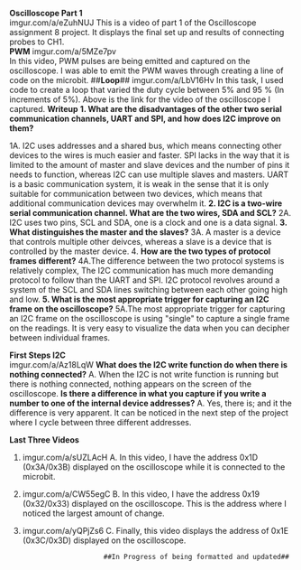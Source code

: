 **Oscilloscope Part 1**
</br > imgur.com/a/eZuhNUJ This is a video of part 1 of the Oscilloscope assignment 8 project. It displays the final set up and results of connecting probes to CH1. </br >
**PWM**
imgur.com/a/5MZe7pv
</br > In this video, PWM pulses are being emitted and captured on the oscilloscope. I was able to emit the PWM waves through creating a line of code on the microbit. 
##**Loop**##
imgur.com/a/LbV16Hv
In this task, I used code to create a loop that varied the duty cycle between 5% and 95 % (In increments of 5%). Above is the link for the video of the oscilloscope I captured. 
**Writeup**
**1. What are the disadvantages of the other two serial communication channels, UART and SPI, and how does I2C improve on them?**

1A. I2C uses addresses and a shared bus, which means connecting other devices to the wires is much easier and faster. SPI lacks in the way that it is limited to the amount of master and slave devices and the number of pins it needs to function, whereas I2C can use multiple slaves and masters. UART is a basic communication system, it is weak in the sense that it is only suitable for communication between two devices, which means that additional communication devices may overwhelm it. 
**2. I2C is a two-wire serial communication channel. What are the two wires, SDA and SCL?**
2A. I2C uses two pins, SCL and SDA, one is a clock and one is a data signal. 
**3. What distinguishes the master and the slaves?**
3A. A master is a device that controls multiple other deivces, whereas a slave is a device that is controlled by the master device. 
4. **How are the two types of protocol frames different?**
4A.The difference between the two protocol systems is relatively complex, The I2C communication has much more demanding protocol to follow than the UART and SPI. I2C protocol revolves around a system of the SCL and SDA lines switching between each other going high and low. 
**5. What is the most appropriate trigger for capturing an I2C frame on the oscilloscope?**
5A.The most appropriate trigger for capturing an I2C frame on the oscilloscope is using "single" to capture a single frame on the readings. It is very easy to visualize the data when you can decipher between individual frames. </br >


**First Steps I2C**
</br >
imgur.com/a/Az18LqW
**What does the I2C write function do when there is nothing connected?**
A. When the I2C is not write function is running but there is nothing connected, nothing appears on the screen of the oscilloscope.
**Is there a difference in what you capture if you write a number to one of the internal device addresses?**
A. Yes, there is; and it the difference is very apparent. It can be noticed in the next step of the project where I cycle between three different addresses. 

**Last Three Videos**
1. imgur.com/a/sUZLAcH
  A. In this video, I have the address 	0x1D (0x3A/0x3B) displayed on the oscilloscope while it is connected to the microbit. 
2. imgur.com/a/CW55egC
  B. In this video, I have the address 0x19 (0x32/0x33) displayed on the oscilloscope. This is the address where I noticed the largest amount of change. 
3. imgur.com/a/yQPjZs6
  C. Finally, this video displays the address of 0x1E (0x3C/0x3D) displayed on the oscilloscope. 

                           ##In Progress of being formatted and updated##
